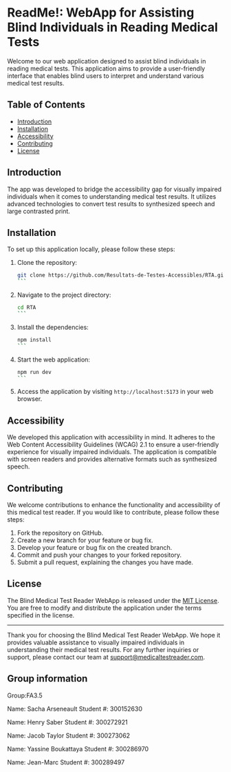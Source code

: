 # ReadMe!: WebApp for Assisting Blind Individuals in Reading Medical Tests

Welcome to our web application designed to assist blind individuals in reading medical tests. This application aims to provide a user-friendly interface that enables blind users to interpret and understand various medical test results.

## Table of Contents

- [Introduction](#introduction)
- [Installation](#installation)
- [Accessibility](#accessibility)
- [Contributing](#contributing)
- [License](#license)

## Introduction

The app was developed to bridge the accessibility gap for visually impaired individuals when it comes to understanding medical test results. It utilizes advanced technologies to convert test results to synthesized speech and large contrasted print.

## Installation

To set up this application locally, please follow these steps:

1. Clone the repository:

   ````bash
   git clone https://github.com/Resultats-de-Testes-Accessibles/RTA.git
   ```

2. Navigate to the project directory:

   ````bash
   cd RTA
   ```

3. Install the dependencies:

   ````bash
   npm install
   ```

4. Start the web application:

   ````bash
   npm run dev
   ```

5. Access the application by visiting `http://localhost:5173` in your web browser.

## Accessibility

We developed this application with accessibility in mind. It adheres to the Web Content Accessibility Guidelines (WCAG) 2.1 to ensure a user-friendly experience for visually impaired individuals. The application is compatible with screen readers and provides alternative formats such as synthesized speech.

## Contributing

We welcome contributions to enhance the functionality and accessibility of this medical test reader. If you would like to contribute, please follow these steps:

1. Fork the repository on GitHub.
2. Create a new branch for your feature or bug fix.
3. Develop your feature or bug fix on the created branch.
4. Commit and push your changes to your forked repository.
5. Submit a pull request, explaining the changes you have made.

## License

The Blind Medical Test Reader WebApp is released under the [MIT License](https://opensource.org/licenses/MIT). You are free to modify and distribute the application under the terms specified in the license.

---

Thank you for choosing the Blind Medical Test Reader WebApp. We hope it provides valuable assistance to visually impaired individuals in understanding their medical test results. For any further inquiries or support, please contact our team at support@medicaltestreader.com.


## Group information

Group:FA3.5

Name: Sacha Arseneault
Student #: 300152630

Name: Henry Saber
Student #: 300272921

Name: Jacob Taylor
Student #: 300273062

Name: Yassine Boukattaya
Student #: 300286970

Name: Jean-Marc
Student #: 300289497
